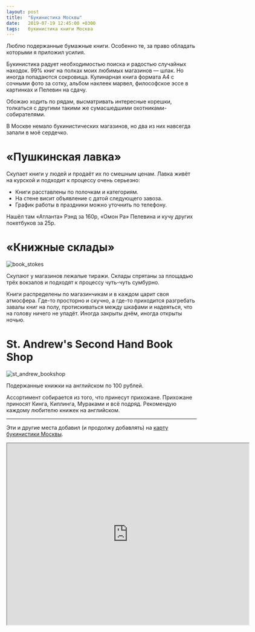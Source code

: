 ```yaml
---
layout: post
title:  "Букинистика Москвы"
date:   2019-07-19 12:45:00 +0300
tags: 	букинистика книги Москва
---
```


Люблю подержанные бумажные книги. Особенно те, за право обладать которыми я приложил усилия. 

Букинистика радует необходимостью поиска и радостью случайных находок. 99% книг на полках моих любимых магазинов — шлак. Но иногда попадаются сокровища. Кулинарная книга формата А4 с сочными фото за сотку, альбом наклеек марвел, философское эссе в картинках и Пелевин на сдачу. 

Обожаю ходить по рядам, высматривать интересные корешки, толкаться с другими такими же сумасшедшими охотниками-собирателями. 

В Москве немало букинистических магазинов, но два из них навсегда запали в моё сердечко. 

# «Пушкинская лавка» 

Скупает книги у людей и продаёт их по смешным ценам. Лавка живёт на курской и подходит к процессу очень серьезно: 
- Книги расставлены по полочкам и категориям. 
- На стене висит объявление с датой следующего завоза. 
- График работы в праздники можно уточнить по телефону. 

Нашёл там «Атланта» Рэнд за 160р, «Омон Ра» Пелевина и кучу других покетбуков за 25р. 

# «Книжные склады» 

![book_stokes]({{site.url}}/assets/bookstores/book_stokes.jpg)

Скупают у магазинов лежалые тиражи. Склады спрятаны за площадью трёх вокзалов и подходят к процессу чуть-чуть сумбурно. 

Книги распределены по магазинчикам и в каждом царит своя атмосфера. Где-то просторно и скучно, а где-то приходится разгребать завалы книг на полу, протискиваться между шкафами и надеяться, что на голову ничего не упадёт. 
Иногда закрыты днём, иногда открыты ночью. 

# St. Andrew's Second Hand Book Shop

![st_andrew_bookshop]({{site.url}}/assets/bookstores/st_andrew_bookshop.jpg)

Подержанные книжки на английском по 100 рублей. 

Ассортимент собирается из того, что принесут прихожане. Прихожане приносят Кинга, Киплинга, Мураками и всё подряд. Рекомендую каждому любителю книжек на английском.

---

Эти и другие места добавил (и продолжу добавлять) на [карту букинистики Москвы](http://tiny.cc/qbyr9y).

<div align = "center">
<iframe src="https://www.google.com/maps/d/u/0/embed?mid=1CkBQfLTitYaZBDwbgx9OEtiptMUsFOSc" width="640" height="480"></iframe>
</div>